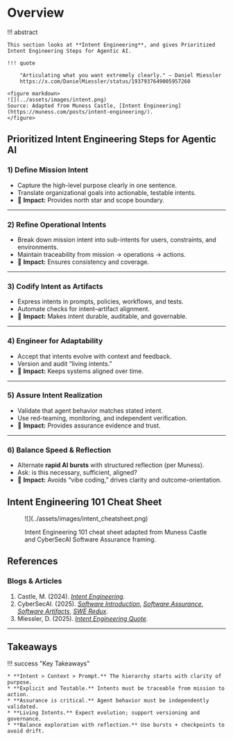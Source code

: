 # Overview

!!! abstract 

    This section looks at **Intent Engineering**, and gives Prioritized Intent Engineering Steps for Agentic AI.

    !!! quote
        
        "Articulating what you want extremely clearly." — Daniel Miessler  
        https://x.com/DanielMiessler/status/1937937649005957260

    <figure markdown>
    ![](../assets/images/intent.png)  
    Source: Adapted from Muness Castle, [Intent Engineering](https://muness.com/posts/intent-engineering/).
    </figure>



## Prioritized Intent Engineering Steps for Agentic AI

### 1) Define Mission Intent
* Capture the high-level purpose clearly in one sentence.  
* Translate organizational goals into actionable, testable intents.  
* 🔑 **Impact:** Provides north star and scope boundary.  

---

### 2) Refine Operational Intents
* Break down mission intent into sub-intents for users, constraints, and environments.  
* Maintain traceability from mission → operations → actions.  
* 🔑 **Impact:** Ensures consistency and coverage.  

---

### 3) Codify Intent as Artifacts
* Express intents in prompts, policies, workflows, and tests.  
* Automate checks for intent–artifact alignment.  
* 🔑 **Impact:** Makes intent durable, auditable, and governable.  

---

### 4) Engineer for Adaptability
* Accept that intents evolve with context and feedback.  
* Version and audit “living intents.”  
* 🔑 **Impact:** Keeps systems aligned over time.  

---

### 5) Assure Intent Realization
* Validate that agent behavior matches stated intent.  
* Use red-teaming, monitoring, and independent verification.  
* 🔑 **Impact:** Provides assurance evidence and trust.  

---

### 6) Balance Speed & Reflection
* Alternate **rapid AI bursts** with structured reflection (per Muness).  
* Ask: is this necessary, sufficient, aligned?  
* 🔑 **Impact:** Avoids “vibe coding,” drives clarity and outcome-orientation.  


## Intent Engineering 101 Cheat Sheet

<figure markdown>
![](../assets/images/intent_cheatsheet.png)

Intent Engineering 101 cheat sheet adapted from Muness Castle and CyberSecAI Software Assurance framing.
</figure>


## References

### Blogs & Articles
1. Castle, M. (2024). [*Intent Engineering*](https://muness.com/posts/intent-engineering/).  
2. CyberSecAI. (2025). [*Software Introduction*](../software/introduction.md), [*Software Assurance*](../software/software_assurance.md), [*Software Artifacts*](../software/software_artifacts.md), [*SWE Redux*](../software/swe_redux.md).  
3. Miessler, D. (2025). [*Intent Engineering Quote*](https://x.com/DanielMiessler/status/1937937649005957260).  

---

## Takeaways
  
!!! success "Key Takeaways"

    * **Intent > Context > Prompt.** The hierarchy starts with clarity of purpose.  
    * **Explicit and Testable.** Intents must be traceable from mission to action.  
    * **Assurance is critical.** Agent behavior must be independently validated.  
    * **Living Intents.** Expect evolution; support versioning and governance.  
    * **Balance exploration with reflection.** Use bursts + checkpoints to avoid drift.  
